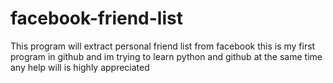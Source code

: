 # facebook-friend-list
This program will extract personal friend list from facebook
this is my first program in github and im trying to learn python and github at the same time
any help will is highly appreciated
